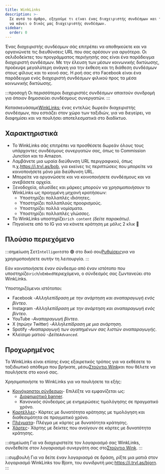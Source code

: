 ```yaml
---
title: WinkLinks
description: >-
  Σε αυτό το άρθρο, εξηγούμε τι είναι ένας διαχειριστής συνδέσμων και τι μπορεί
  να κάνει ο δικός μας διαχειριστής συνδέσμων.
sidebar:
  order: 0
---
```

Ένας διαχειριστής συνδέσμων σάς επιτρέπει να αποθηκεύετε και να οργανώνετε τις διευθύνσεις URL που σας αρέσουν για αργότερα. Οι σελιδοδείκτες του προγράμματος περιήγησής σας είναι ένα παράδειγμα διαχειριστή συνδέσμων. Με την έλευση των μέσων κοινωνικής δικτύωσης, προέκυψε μεγαλύτερη ανάγκη για την έκθεση και τη διάθεση συνδέσμων στους φίλους και το κοινό σας. Η ροή σας στο Facebook είναι ένα παράδειγμα ενός διαχειριστή συνδέσμων φιλικού προς τα μέσα κοινωνικής δικτύωσης.

:::προσοχή
Οι περισσότεροι διαχειριστές συνδέσμων απαιτούν συνδρομή για όποιον δημοσιεύει συνδέσμους συνεργατών.
:::

Κατασκευάσαμε[WinkLinks](https://i.trvl.as/); ένας εντελώς δωρεάν διαχειριστής συνδέσμων, που εστιάζει στον χώρο των ταξιδιών, για να διεγείρει, να διαφημίσει και να πουλήσει αποτελεσματικά στο διαδίκτυο.

## Χαρακτηριστικά

* Το WinkLinks σάς επιτρέπει να προσθέσετε δωρεάν όλους τους υπάρχοντες συνδέσμους συνεργατών σας, όπως το Commission Junction και το Amazon.
* Λαμβάνετε μια ωραία διεύθυνση URL περιγραφικού, όπως π.χ.<https://i.trvl.as/bob>, για εκείνες τις περιπτώσεις που μπορείτε να κοινοποιήσετε μόνο μία διεύθυνση URL.
* Μπορείτε να οργανώσετε και να κοινοποιήσετε συνδέσμους και να ανεβάσετε αρχεία.
* Ξενοδοχεία, αλυσίδες και μάρκες μπορούν να χρησιμοποιήσουν το WinkLinks ως προηγμένη μηχανή κρατήσεων:
  * Υποστηρίζει πολλαπλές ιδιότητες.
  * Υποστηρίζει πολλαπλούς προορισμούς.
  * Υποστηρίζει πολλά νομίσματα.
  * Υποστηρίζει πολλαπλές γλώσσες.
* Το WinkLinks υποστηρίζει`rich content` *(δείτε παρακάτω)*.
* Πηγαίνετε από το IG για να κάνετε κράτηση με μόλις 2 κλικ 🚀

## Πλούσιο περιεχόμενο

:::σημείωση
Σετ`Intelligent`στο 🟢 στο δικό σου[Ρυθμίσεις](/link-manager/settings)για να χρησιμοποιήσετε αυτήν τη λειτουργία.
:::

Εάν κοινοποιήσετε έναν σύνδεσμο από έναν ιστότοπο που υποστηρίζει`rich`/`oEmbed`περιεχόμενο, ο σύνδεσμός σας ζωντανεύει στο WinkLinks.

Υποστηριζόμενοι ιστότοποι:

* Facebook -*Αλληλεπίδραση με την ανάρτηση και αναπαραγωγή ενός βίντεο*.
* Instagram -*Αλληλεπίδραση με την ανάρτηση και αναπαραγωγή ενός βίντεο*.
* YouTube -*Αναπαραγωγή βίντεο*.
* X (πρώην Twitter) -*Αλληλεπίδραση με μια ανάρτηση*.
* Spotify -*Αναπαραγωγή των αγαπημένων σας λιστών αναπαραγωγής*.
* Κλείσιμο ματιού -*Δείτε`Advanced`*.

## Προχωρημένος

Το WinkLinks είναι επίσης ένας εξαιρετικός τρόπος για να εκθέσετε το ταξιδιωτικό απόθεμα που βρήκατε, μέσω[Στούντιο Wink](https://studio.wink.travel)και που θέλετε να πουλήσετε στο κοινό σας.

Χρησιμοποιήστε το WinkLinks για να πουλήσετε τα εξής:

* [Κοινόχρηστοι σύνδεσμοι](/studio/shareable-links)- Επιλέξτε να εμφανίζεται ως:
  * [Διαφημιστικό banner](/developers/web-components/#content-loader).
  * Κανονικός σύνδεσμος με ενημερώσεις τιμολόγησης σε πραγματικό χρόνο.
* [Καρτέλλες](/studio/cards)- Κάρτες με δυνατότητα κράτησης με τιμολόγηση και διαθεσιμότητα σε πραγματικό χρόνο.
* [Πλέγματα](/studio/grids)- Πλέγμα με κάρτες με δυνατότητα κράτησης.
* [Χάρτες](/studio/maps)- Χάρτης με δείκτες που ανοίγουν σε κάρτες με δυνατότητα κράτησης.

:::σημείωση
Για να διαχειριστείτε τον λογαριασμό σας WinkLinks, συνδεθείτε στον λογαριασμό συνεργάτη σας στο[Στούντιο Wink](https://studio.wink.travel). :::

:::συμβουλή
Για να δείτε έναν λογαριασμό σε δράση, ρίξτε μια ματιά στον λογαριασμό WinkLinks του Bjorn, του συνιδρυτή μας:<https://i.trvl.as/bjorn>. :::

